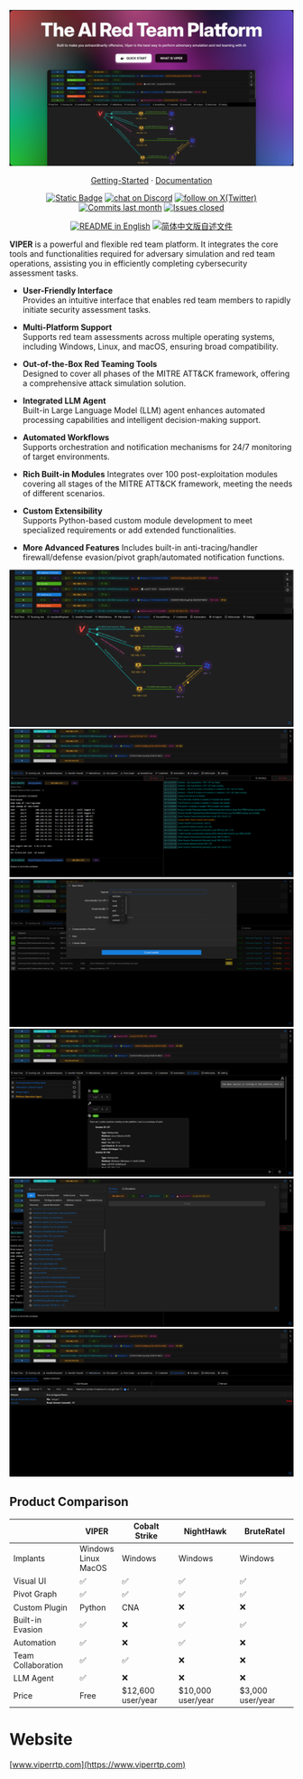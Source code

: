 ![cover-v5-optimized](./docs/public/og/img_0.png)

<p align="center">
  <a href="https://www.viperrtp.com/guide/getting_start">Getting-Started</a> ·
  <a href="https://www.viperrtp.com/guide/welcome_to_viper">Documentation</a>
</p>

<p align="center">
    <a href="https://www.viperrtp.com/" target="_blank">
        <img alt="Static Badge" src="https://img.shields.io/badge/Website-F04438"></a>
    <a href="https://discord.gg/3R9yZvQueT" target="_blank">
        <img src="https://img.shields.io/badge/Community-blue?logo=discord&labelColor=%20%235462eb&logoColor=%20%23f5f5f5&color=%20%235462eb"
            alt="chat on Discord"></a>
    <a href="https://twitter.com/intent/follow?screen_name=viperrtp" target="_blank">
        <img src="https://img.shields.io/twitter/follow/viperrtp?logo=X&color=%20%23f5f5f5"
            alt="follow on X(Twitter)"></a>
    <a href="https://github.com/funnywolf/viper/graphs/commit-activity" target="_blank">
        <img alt="Commits last month" src="https://img.shields.io/github/commit-activity/m/funnywolf/viper?labelColor=%20%2332b583&color=%20%2312b76a"></a>
    <a href="https://github.com/funnywolf/viper/" target="_blank">
        <img alt="Issues closed" src="https://img.shields.io/github/issues-search?query=repo%3Afunnywolf%2Fviper%20is%3Aclosed&label=issues%20closed&labelColor=%20%237d89b0&color=%20%235d6b98"></a>
</p>

<p align="center">
  <a href="./README.md"><img alt="README in English" src="https://img.shields.io/badge/English-d9d9d9"></a>
  <a href="./README_ZH.md"><img alt="简体中文版自述文件" src="https://img.shields.io/badge/简体中文-d9d9d9"></a>
</p>

**VIPER** is a powerful and flexible red team platform. It integrates the core tools and functionalities required for adversary simulation and red team operations, assisting you in
efficiently completing cybersecurity assessment tasks.

- **User-Friendly Interface**  
  Provides an intuitive interface that enables red team members to rapidly initiate security assessment tasks.

- **Multi-Platform Support**  
  Supports red team assessments across multiple operating systems, including Windows, Linux, and macOS, ensuring broad compatibility.

- **Out-of-the-Box Red Teaming Tools**  
  Designed to cover all phases of the MITRE ATT&CK framework, offering a comprehensive attack simulation solution.

- **Integrated LLM Agent**  
  Built-in Large Language Model (LLM) agent enhances automated processing capabilities and intelligent decision-making support.

- **Automated Workflows**  
  Supports orchestration and notification mechanisms for 24/7 monitoring of target environments.

- **Rich Built-in Modules**
  Integrates over 100 post-exploitation modules covering all stages of the MITRE ATT&CK framework, meeting the needs of different scenarios.

- **Custom Extensibility**  
  Supports Python-based custom module development to meet specialized requirements or add extended functionalities.

- **More Advanced Features**
  Includes built-in anti-tracing/handler firewall/defense evasion/pivot graph/automated notification functions.

![img.webp](docs/public/hero/en/img.png)
![img_1.webp](docs/public/hero/en/img_1.png)
![img_2.webp](docs/public/hero/en/img_2.png)
![img_3.webp](docs/public/hero/en/img_3.png)
![img_4.webp](docs/public/hero/en/img_4.png)
![img_5.webp](docs/public/hero/en/img_5.png)

## Product Comparison

|                    | VIPER                       | Cobalt Strike     | NightHawk         | BruteRatel       |
|--------------------|-----------------------------|-------------------|-------------------|------------------|
| Implants           | Windows<br/>Linux<br/>MacOS | Windows           | Windows           | Windows          |
| Visual UI          | ✅                           | ✅                 | ✅                 | ✅                |
| Pivot Graph        | ✅                           | ✅                 | ✅                 | ✅                |
| Custom Plugin      | Python                      | CNA               | ❌                 | ❌                |
| Built-in Evasion   | ✅                           | ❌                 | ✅                 | ✅                |
| Automation         | ✅                           | ❌                 | ✅                 | ❌                |
| Team Collaboration | ✅                           | ✅                 | ❌                 | ❌                |
| LLM Agent          | ✅                           | ❌                 | ❌                 | ❌                |
| Price              | Free                        | $12,600 user/year | $10,000 user/year | $3,000 user/year |



# Website

[www.viperrtp.com](https://www.viperrtp.com)


